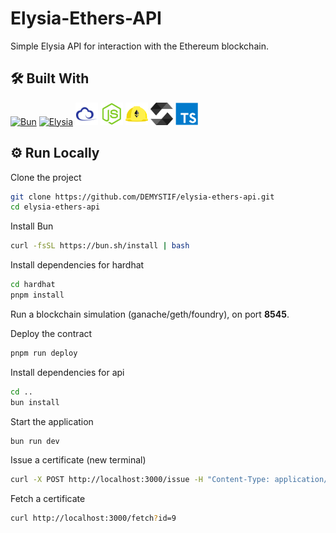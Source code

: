 # Elysia-Ethers-API

Simple Elysia API for interaction with the Ethereum blockchain.

## 🛠 Built With

<div align="left">
<a href="https://bun.sh/" target="_blank" rel="noreferrer"><img src="https://raw.githubusercontent.com/DEMYSTIF/DEMYSTIF/main/assets/icons/bun.svg" width="36" height="36" alt="Bun" /></a>
<a href="https://elysiajs.com/" target="_blank" rel="noreferrer"><img src="https://raw.githubusercontent.com/DEMYSTIF/DEMYSTIF/main/assets/icons/elysia.svg" width="36" height="36" alt="Elysia" /></a>
<a href="https://ethers.io" target="_blank" rel="noreferrer"><img src="https://raw.githubusercontent.com/DEMYSTIF/DEMYSTIF/main/assets/icons/ethers.svg" width="36" height="36" alt="Ethers" /></a>
<a href="https://nodejs.org/en/" target="_blank" rel="noreferrer"><img src="https://raw.githubusercontent.com/DEMYSTIF/DEMYSTIF/main/assets/icons/nodejs.svg" width="36" height="36" alt="NodeJS" /></a>
<a href="https://hardhat.org/" target="_blank" rel="noreferrer"><img src="https://raw.githubusercontent.com/DEMYSTIF/DEMYSTIF/main/assets/icons/hardhat.svg" width="36" height="36" alt="Hardhat" /></a>
<a href="https://soliditylang.org/" target="_blank" rel="noreferrer"><img src="https://raw.githubusercontent.com/DEMYSTIF/DEMYSTIF/main/assets/icons/solidity.svg" width="36" height="36" alt="Solidity" /></a>
<a href="https://www.typescriptlang.org/" target="_blank" rel="noreferrer"><img src="https://raw.githubusercontent.com/DEMYSTIF/DEMYSTIF/main/assets/icons/typescript.svg" width="36" height="36" alt="TypeScript" /></a>
</div>

## ⚙️ Run Locally

Clone the project

```bash
git clone https://github.com/DEMYSTIF/elysia-ethers-api.git
cd elysia-ethers-api
```

Install Bun

```bash
curl -fsSL https://bun.sh/install | bash
```

Install dependencies for hardhat

```bash
cd hardhat
pnpm install
```

Run a blockchain simulation (ganache/geth/foundry), on port **8545**.

Deploy the contract

```bash
pnpm run deploy
```

Install dependencies for api

```bash
cd ..
bun install
```

Start the application

```bash
bun run dev
```

Issue a certificate (new terminal)

```bash
curl -X POST http://localhost:3000/issue -H "Content-Type: application/json" -d '{"id": 9, "name": "Langley", "course": "MBCC", "grade": "A", "date": "01-02-03"}'
```

Fetch a certificate

```bash
curl http://localhost:3000/fetch?id=9
```
